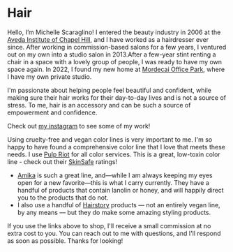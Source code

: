 # Hair

Hello, I’m Michelle Scaraglino! I entered the beauty industry in 2006 at the [Aveda Institute of Chapel Hill](https://aveda.edu/locations/location/chapel-hill-nc/), and I have worked as a hairdresser ever since. After working in commission-based salons for a few years, I ventured out on my own into a studio salon in 2013.After a few-year stint renting a chair in a space with a lovely group of people, I was ready to have my own space again. In 2022, I found my new home at [Mordecai Office Park](https://goo.gl/maps/rccB8q5VYTBbhKQQ8), where I have my own private studio. 

I'm passionate about helping people feel beautiful and confident, while making sure their hair works for their day-to-day lives and is not a source of stress. To me, hair is an accessory and can be such a source of empowerment and confidence.

Check out [my instagram](https://www.instagram.com/michellescaraglinohair) to see some of my work!

Using cruelty-free and vegan color lines is very important to me. I'm so happy to have found a comprehensive color line that I love that meets these needs. I use [Pulp Riot](https://www.pulpriothair.com/) for all color services. This is a great, low-toxin color line - check out their [SkinSafe](https://www.skinsafeproducts.com/pulp-riot) ratings! 

*   [Amika](https://loveamika.com/?cn=michellescaraglinohair%2Flocalsalon&offerid=43923&rfsn=3972380.935c7a&utm_campaign=3972380.935c7a&utm_medium=affiliate&utm_source=refersion) is such a great line, and—while I am always keeping my eyes open for a new favorite—this is what I carry currently. They have a handful of products that contain lanolin or honey, and will happily direct you to the products that do not.
*   I also use a handful of [Hairstory](https://www.hairstory.com/?r=300000052) products — not an entirely vegan line, by any means — but they do make some amazing styling products.

If you use the links above to shop, I'll receive a small commission at no extra cost to you. You can <link to="/contact">reach out to me with questions, and I'll respond as soon as possible. Thanks for looking!
